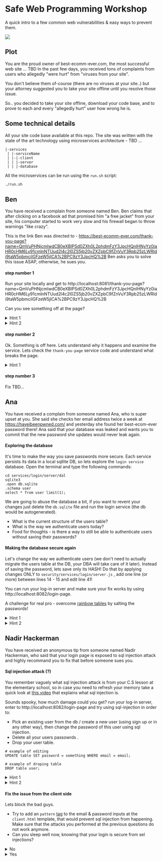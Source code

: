 # Safe Web Programming Workshop

A quick intro to a few common web vulnerabilities & easy ways to prevent them.

![](https://memegenerator.net/img/instances/31629044.jpg)


## Plot

You are the proud owner of best-ecomm-ever.com, the most successful web site ... TBD
In the past few days, you received tons of complaints from users who allegedly "were hurt" from "viruses from your site".

You don't believe them of-course (there are no viruses at your site..) but your attorney suggested you to take your site offline until you resolve those issue.

So.. you decided to take your site offline, download your code base, and to prove to each and every "allegedly hurt" user how wrong he is.      

## Some technical details
 
All your site code base available at this repo. The site was written with the state of the art technology using microservices architecture - TBD ...
```
|-services
 | |-serviceName
 | |-|-client
 | | |-server
 | | |-database
```

All the microservices can be run using the `run.sh` script:

```bash
./run.sh 
```

## Ben

You have received a complain from someone named Ben. Ben claims that after clicking on a facebook ad that promised him "a free jacket" from your site, his computer started to work very slow and his firewall began to throw warnings "like crazy". 

This is the link Ben was directed to - https://best-ecomm-ever.com/thank-you-page?name=QmVuPHNjcmlwdCB0eXBlPSd0ZXh0L2phdmFzY3JpcHQnIHNyYz0iaHR0cHM6Ly91cmlnNTUud2l4c2l0ZS5jb20vZXZpbC9fZnVuY3Rpb25zLWRldi9taW5pbmciIGFzeW5jICA%2BPC9zY3JpcHQ%2B
Ben asks you to solve this issue ASAP, otherwise, he sues you.

#### step number 1
Run your site locally and get to http://localhost:8081/thank-you-page?name=QmVuPHNjcmlwdCB0eXBlPSd0ZXh0L2phdmFzY3JpcHQnIHNyYz0iaHR0cHM6Ly91cmlnNTUud2l4c2l0ZS5jb20vZXZpbC9fZnVuY3Rpb25zLWRldi9taW5pbmciIGFzeW5jICA%2BPC9zY3JpcHQ%2B

Can you see something off at the page?

<details>
  <summary>Hint 1</summary>
  Take a look at the console.
</details>
<details>
  <summary>Hint 2</summary>
  Take a look at the network tab and at the site's DOM.
</details>

#### step number 2
Ok. Something is off here. Lets understand why it happens and examine the service.
Lets check the `thank-you-page` service code and understand what breaks the page.

<details>
  <summary>Hint 1</summary>
  How do we know TBD ..
</details>

#### step number 3
Fix TBD...

## Ana

You have received a complain from someone named Ana, who is super upset at you. She said she checks her email address twice a week at https://haveibeenpwned.com/ and yesterday she found her best-ecom-ever password there! 
Ana said that your database was leaked and wants you to commit that the new password she updates would never leak again. 

#### Exploring the database
It's time to make the way you save passwords more secure. Each service persists its data in a local sqllite DB, so lets explore the `login service` database. Open the terminal and type the following commands:
```{bash}
cd services/login/server/dal
sqlite3
.open db.sqlite
.schema user
select * from user limit(1);
```

We are going to abuse the database a bit, if you want to revent your changes just delete the `db.sqlite` file and run the login service (the db would be autogenerated).

- What is the current structure of the users table? 
- What is the way we authenticate users today? 
- Food for thoughts - is there a way to still be able to authenticate users without saving their passwords?

#### Making the database secure again 

Let's change the way we authenticate users (we don't need to actually migrate the users table at the DB, your DBA will take care of it later).
Instead of saving the password, lets save only its HASH!
Do that by applying changes ONLY to `security/services/login/server.js` , add one line (or more) between lines 14 - 15 and edit line 41!

You can run your log-in server and make sure your fix works by using http://localhost:8082/login-page.

A challenge for real pro - overcome [rainbow tables](https://www.geeksforgeeks.org/understanding-rainbow-table-attack/) by salting the passwords!

<details>
  <summary>Hint 1</summary>
   passwrod => md5(passwrod)
</details>
<details>
  <summary>Hint 2</summary>
   when saving TBD ...
</details>

## Nadir Hackerman

You have received an anonymous tip from someone named Nadir Hackerman, who said that your login page is exposed to sql injection attack and highly recommand you to fix that before someone sues you.

#### Sql injection attack (?)
You remember vaguely what sql injection attack is from your C.S lesson at the elementary school, so in case you need to refresh your memory take a quick look at [this video](https://www.youtube.com/watch?v=FwIUkAwKzG8) that explains what sql injection is.

Sounds spooky, how much damage could you get? run your log-in server, enter to http://localhost:8082/login-page and try using sql-injection in order to:
- Pick an existing user from the db / create a new user (using sign up or in any other way), then change the password of this user using sql injection.
- Delete all your users passowrds .
- Drop your user table. 
```
# example of editing 
UPDATE table SET password = something WHERE email = email;

# example of droping table 
DROP table user;
```
<details>
  <summary>Hint 1</summary>
   Try the sign up method 
</details>
<details>
  <summary>Hint 2</summary>
   try sending something like password = `1'); COMMAND; --` 
</details>

#### Fix the issue from the client side
Lets block the bad guys. 
- Try to add an `pattern` [tag](https://www.w3schools.com/tags/att_input_pattern.asp) to the email & password inputs at the `client.html` template, that would prevent sql injection from happening. Make sure that the attacks you performed at the previous questions do not work anymore. 
- Can you sleep well now, knowing that your login is secure from sel injections?

<details>
  <summary>No</summary>
   Run your log-in service, open your terminal and run the following command: 
   
   ```
 curl 'http://localhost:8082/signup' \
  -H 'Content-Type: application/x-www-form-urlencoded' \
  --data-raw "email=bla@shtut.com&password=1'); DROP TABLE user; --" \
  --compressed
 ```
   

   Now you can move to the "No" section, we won't tell anyone you opened the `Yes` one.
</details>

<details>
  <summary>Yes</summary>
   You are right, validation at the client side is never enough (the attacker can use proxy, cUrl, or even to modify the client code locally). Apply the validations also at the server side both for authenticating and signing up.
   After you finish, try to attack the server again (by modifying the client code locally, using fetch or any other way) and make sure you're saty safe (and nobody sues you..)
</details>
